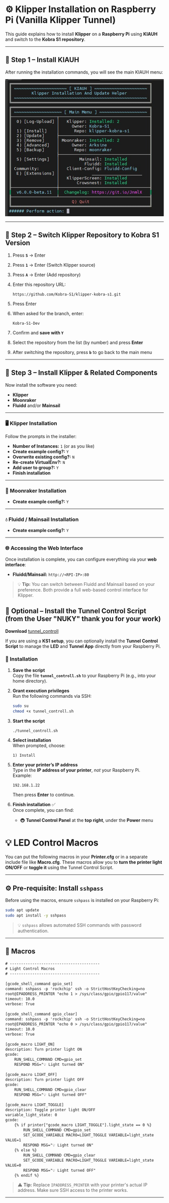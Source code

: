 # ⚙️ Klipper Installation on Raspberry Pi (Vanilla Klipper Tunnel)

This guide explains how to install **Klipper** on a **Raspberry Pi** using **KIAUH** and switch to the **Kobra S1 repository**.

---

## 🧩 Step 1 – Install KIAUH
After running the installation commands, you will see the main KIAUH menu:

![Kiauh1](/images/Kiauh1.jpg)

---

## 🔄 Step 2 – Switch Klipper Repository to Kobra S1 Version

1. Press **`S`** → Enter  
2. Press **`1`** → Enter (Switch Klipper source)  
3. Press **`A`** → Enter (Add repository)  
4. Enter this repository URL:  

   ```
   https://github.com/Kobra-S1/klipper-kobra-s1.git
   ```

5. Press Enter  
6. When asked for the branch, enter:

   ```
   Kobra-S1-Dev
   ```

7. Confirm and **save with `Y`**  
8. Select the repository from the list (by number) and press **Enter**  
9. After switching the repository, press **`b`** to go back to the main menu

---

## 🚀 Step 3 – Install Klipper & Related Components

Now install the software you need:

- **Klipper**  
- **Moonraker**  
- **Fluidd** and/or **Mainsail**

---

### 🖥️ Klipper Installation

Follow the prompts in the installer:

- **Number of Instances:** `1` (or as you like)  
- **Create example config?:** `Y`  
- **Overwrite existing config?:** `N`  
- **Re-create VirtualEnv?:** `N`  
- **Add user to group?:** `Y`  
- **Finish installation** 

---

### 🌙 Moonraker Installation

- **Create example config?:** `Y` 

---

### 💧 Fluidd / Mainsail Installation

- **Create example config?:** `Y` 

---

### 🌐 Accessing the Web Interface

Once installation is complete, you can configure everything via your **web interface**:

- **Fluidd/Mainsail:** `http://<RPI-IP>:80`  


> 💡 **Tip:** You can switch between Fluidd and Mainsail based on your preference. Both provide a full web-based control interface for Klipper.
## 🌈 Optional – Install the Tunnel Control Script (from the User "NUKY" thank you for your work)

**Download** [tunnel_controll](tunnel_controll.sh)

If you are using a **KS1 setup**, you can optionally install the **Tunnel Control Script** to manage the **LED** and **Tunnel App** directly from your Raspberry Pi.

### 🔧 Installation
1. **Save the script**  
   Copy the file **`tunnel_controll.sh`** to your Raspberry Pi (e.g., into your home directory).

2. **Grant execution privileges**  
   Run the following commands via SSH:

   ```bash
   sudo su
   chmod +x tunnel_controll.sh
   ```

3. **Start the script**

   ```bash
   ./tunnel_controll.sh
   ```

4. **Select installation**  
   When prompted, choose:

   ```
   1) Install
   ```

5. **Enter your printer’s IP address**  
   Type in the **IP address of your printer**, *not* your Raspberry Pi.  
   Example:

   ```
   192.168.1.22
   ```

   Then press **Enter** to continue.

6. **Finish installation** ✅  
   Once complete, you can find:
   - 🚇 **Tunnel Control Panel** at the **top right**, under the **Power** menu

# 💡 LED Control Macros

You can put the following macros in your **Printer.cfg** or in a separate include file like **Macro.cfg**.
These macros allow you to **turn the printer light ON/OFF** or **toggle it** using the Tunnel Control Script.

---

## ⚙️ Pre-requisite: Install `sshpass`

Before using the macros, ensure `sshpass` is installed on your Raspberry Pi:

```bash
sudo apt update
sudo apt install -y sshpass
```

> 💡 `sshpass` allows automated SSH commands with password authentication.

---

## 🔧 Macros

```
# ----------------------------------------
# Light Control Macros
# ----------------------------------------

[gcode_shell_command gpio_set]
command: sshpass -p 'rockchip' ssh -o StrictHostKeyChecking=no root@IPADDRESS_PRINTER "echo 1 > /sys/class/gpio/gpio117/value"
timeout: 10.0
verbose: True

[gcode_shell_command gpio_clear]
command: sshpass -p 'rockchip' ssh -o StrictHostKeyChecking=no root@IPADDRESS_PRINTER "echo 0 > /sys/class/gpio/gpio117/value"
timeout: 10.0
verbose: True

[gcode_macro LIGHT_ON]
description: Turn printer light ON
gcode:
    RUN_SHELL_COMMAND CMD=gpio_set
    RESPOND MSG="💡 Light turned ON"

[gcode_macro LIGHT_OFF]
description: Turn printer light OFF
gcode:
    RUN_SHELL_COMMAND CMD=gpio_clear
    RESPOND MSG="💡 Light turned OFF"

[gcode_macro LIGHT_TOGGLE]
description: Toggle printer light ON/OFF
variable_light_state: 0
gcode:
    {% if printer["gcode_macro LIGHT_TOGGLE"].light_state == 0 %}
        RUN_SHELL_COMMAND CMD=gpio_set
        SET_GCODE_VARIABLE MACRO=LIGHT_TOGGLE VARIABLE=light_state VALUE=1
        RESPOND MSG="💡 Light turned ON"
    {% else %}
        RUN_SHELL_COMMAND CMD=gpio_clear
        SET_GCODE_VARIABLE MACRO=LIGHT_TOGGLE VARIABLE=light_state VALUE=0
        RESPOND MSG="💡 Light turned OFF"
    {% endif %}
```

> ⚠️ **Tip:** Replace `IPADDRESS_PRINTER` with your printer's actual IP address. Make sure SSH access to the printer works.

---
